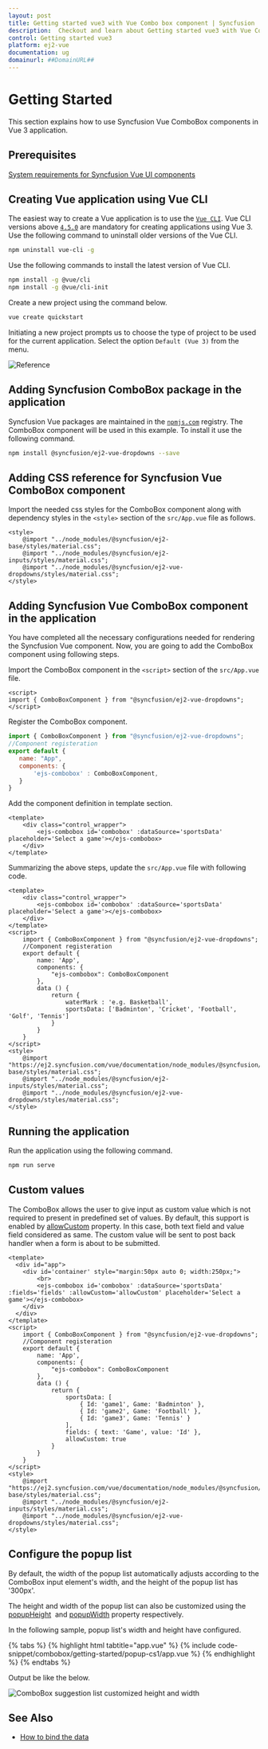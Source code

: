 ```yaml
---
layout: post
title: Getting started vue3 with Vue Combo box component | Syncfusion
description:  Checkout and learn about Getting started vue3 with Vue Combo box component of Syncfusion Essential JS 2 and more details.
control: Getting started vue3 
platform: ej2-vue
documentation: ug
domainurl: ##DomainURL##
---
```


# Getting Started

This section explains how to use Syncfusion Vue ComboBox components in Vue 3 application.

## Prerequisites

[System requirements for Syncfusion Vue UI components](https://ej2.syncfusion.com/vue/documentation/system-requirements/)

## Creating Vue application using Vue CLI

The easiest way to create a Vue application is to use the [`Vue CLI`](https://github.com/vuejs/vue-cli). Vue CLI versions above [`4.5.0`](https://v3.vuejs.org/guide/migration/introduction.html#vue-cli) are mandatory for creating applications using Vue 3. Use the following command to uninstall older versions of the Vue CLI.

```bash
npm uninstall vue-cli -g
```

Use the following commands to install the latest version of Vue CLI.

```bash
npm install -g @vue/cli
npm install -g @vue/cli-init
```

Create a new project using the command below.

```bash
vue create quickstart
```

Initiating a new project prompts us to choose the type of project to be used for the current application. Select the option `Default (Vue 3)` from the menu.

![Reference](./images/vue3-terminal.png)

## Adding Syncfusion ComboBox package in the application

 Syncfusion Vue packages are maintained in the [`npmjs.com`](https://www.npmjs.com/~syncfusionorg) registry.
The ComboBox component will be used in this example. To install it use the following command.

```bash
npm install @syncfusion/ej2-vue-dropdowns --save
```

## Adding CSS reference for Syncfusion Vue ComboBox component

Import the needed css styles for the ComboBox component along with dependency styles in the `<style>` section of the `src/App.vue` file as follows.

```
<style>
    @import "../node_modules/@syncfusion/ej2-base/styles/material.css";
    @import "../node_modules/@syncfusion/ej2-inputs/styles/material.css";
    @import "../node_modules/@syncfusion/ej2-vue-dropdowns/styles/material.css";
</style>
```

## Adding Syncfusion Vue ComboBox component in the application

You have completed all the necessary configurations needed for rendering the Syncfusion Vue component. Now, you are going to add the ComboBox component using following steps.

Import the ComboBox component in the `<script>` section of the `src/App.vue` file.

```
<script>
import { ComboBoxComponent } from "@syncfusion/ej2-vue-dropdowns";
</script>
```

Register the ComboBox component.

 ```js
import { ComboBoxComponent } from "@syncfusion/ej2-vue-dropdowns";
//Component registeration
export default {
    name: "App",
    components: {
        'ejs-combobox' : ComboBoxComponent,
    }
}
```

Add the component definition in template section.

```
<template>
    <div class="control_wrapper">
        <ejs-combobox id='combobox' :dataSource='sportsData' placeholder='Select a game'></ejs-combobox>
    </div>
</template>
```

Summarizing the above steps, update the `src/App.vue` file with following code.

```
<template>
    <div class="control_wrapper">
        <ejs-combobox id='combobox' :dataSource='sportsData' placeholder='Select a game'></ejs-combobox>
    </div>
</template>
<script>
    import { ComboBoxComponent } from "@syncfusion/ej2-vue-dropdowns";
    //Component registeration
    export default {
        name: 'App',
        components: {
            "ejs-combobox": ComboBoxComponent
        },
        data () {
            return {
                waterMark : 'e.g. Basketball',
                sportsData: ['Badminton', 'Cricket', 'Football', 'Golf', 'Tennis']
            }
        }
    }
</script>
<style>
    @import "https://ej2.syncfusion.com/vue/documentation/node_modules/@syncfusion/ej2-base/styles/material.css";
    @import "../node_modules/@syncfusion/ej2-inputs/styles/material.css";
    @import "../node_modules/@syncfusion/ej2-vue-dropdowns/styles/material.css";
</style>
```

## Running the application

Run the application using the following command.

```bash
npm run serve
```

## Custom values

The ComboBox allows the user to give input as custom value which is not required to present in predefined set of values. By default, this support is enabled by [allowCustom](../api/combo-box/#allowcustom) property. In this case, both text field and value field considered as same.
The custom value will be sent to post back handler when a form is about to be submitted.

```
<template>
  <div id="app">
    <div id='container' style="margin:50px auto 0; width:250px;">
        <br>
        <ejs-combobox id='combobox' :dataSource='sportsData' :fields='fields' :allowCustom='allowCustom' placeholder='Select a game'></ejs-combobox>
    </div>
  </div>
</template>
<script>
    import { ComboBoxComponent } from "@syncfusion/ej2-vue-dropdowns";
    //Component registeration
    export default {
        name: 'App',
        components: {
            "ejs-combobox": ComboBoxComponent
        },
        data () {
            return {
                sportsData: [
                    { Id: 'game1', Game: 'Badminton' },
                    { Id: 'game2', Game: 'Football' },
                    { Id: 'game3', Game: 'Tennis' }
                ],
                fields: { text: 'Game', value: 'Id' },
                allowCustom: true
            }
        }
    }
</script>
<style>
    @import "https://ej2.syncfusion.com/vue/documentation/node_modules/@syncfusion/ej2-base/styles/material.css";
    @import "../node_modules/@syncfusion/ej2-inputs/styles/material.css";
    @import "../node_modules/@syncfusion/ej2-vue-dropdowns/styles/material.css";
</style>
```

## Configure the popup list

By default, the width of the popup list automatically adjusts according to the ComboBox input element's width, and the height of the popup list has '300px'.

The height and width of the popup list can also be customized using the [popupHeight](../api/combo-box/#popupheight) &nbsp;and [popupWidth](https://ej2.syncfusion.com/vue/documentation/api/combo-box/#popupwidth) property respectively.

In the following sample, popup list's width and height have configured.

{% tabs %}
{% highlight html tabtitle="app.vue" %}
{% include code-snippet/combobox/getting-started/popup-cs1/app.vue %}
{% endhighlight %}
{% endtabs %}
        

Output be like the below.

![ComboBox suggestion list customized height and width](./images/popup.png)

## See Also

* [How to bind the data](./data-binding/)